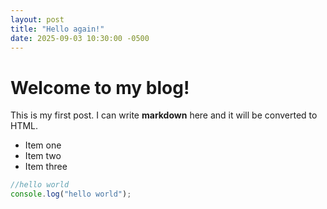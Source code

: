 ```yaml
---
layout: post
title: "Hello again!"
date: 2025-09-03 10:30:00 -0500
---
```


# Welcome to my blog!

This is my first post. I can write **markdown** here and it will be converted to HTML.

- Item one
- Item two
- Item three

```javascript
//hello world
console.log("hello world");